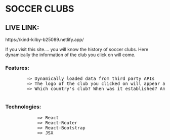 <h1>SOCCER CLUBS</h1>

<h2 style="font-siz: bold, color: skyblue">LIVE LINK: </h2>https://kind-kilby-b25089.netlify.app/

If you visit this site.... you will know the history of soccer clubs. Here dynamically the information of the club you click on will come.

<h3>Features:</h3>
    <pre>
        => Dynamically loaded data from third party APIs
        => The logo of the club you clicked on will appear above
        => Which country's club? When was it established? And the boys or girls club will also give that information
    </pre>

<h3>Technologies:</h3>
           <pre>
            => React 
            => React-Router
            => React-Bootstrap
            => JSX
           </pre>

